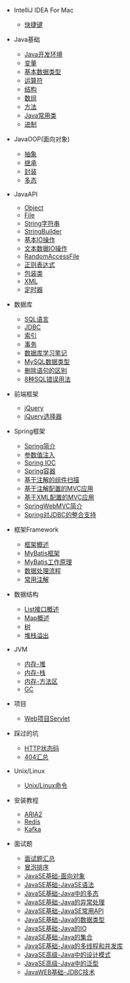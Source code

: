 - IntelliJ IDEA For Mac 

  - [快捷键](Documents/IDEA/快捷键.md)


- Java基础

  - [Java开发环境](Documents/JavaSE/Java基础/Java开发环境.md)
  - [变量](Documents/JavaSE/Java基础/变量.md)
  - [基本数据类型](Documents/JavaSE/Java基础/基本数据类型.md)
  - [运算符](Documents/JavaSE/Java基础/运算符.md)
  - [结构](Documents/JavaSE/Java基础/结构.md)
  - [数组](Documents/JavaSE/Java基础/数组.md)
  - [方法](Documents/JavaSE/Java基础/方法.md)
  - [Java常用类](Documents/JavaSE/Java基础/Java常用类.md)
  - [进制](Documents/JavaSE/Java基础/进制.md)



- JavaOOP(面向对象)

  - [抽象](Documents/JavaSE/JavaOOP/抽象.md)
  - [继承](Documents/JavaSE/JavaOOP/继承.md)
  - [封装](Documents/JavaSE/JavaOOP/封装.md)
  - [多态](Documents/JavaSE/JavaOOP/多态.md)

- JavaAPI

  - [Object](Documents/JavaSE/API/Object.md)
  - [File](Documents/JavaSE/API/File.md)
  - [String字符串](Documents/JavaSE/API/String字符串.md)
  - [StringBuilder](Documents/JavaSE/API/StringBuilder.md)
  - [基本IO操作](Documents/JavaSE/API/基本IO操作.md)
  - [文本数据IO操作](Documents/JavaSE/API/文本数据IO操作.md)
  - [RandomAccessFile](Documents/JavaSE/API/RandomAccessFile.md)
  - [正则表达式](Documents/JavaSE/API/正则表达式.md)
  - [包装类](Documents/JavaSE/API/包装类.md)
  - [XML](Documents/JavaSE/API/XML.md)
  - [定时器](Documents/JavaSE/API/Java定时器.md)

- 数据库

  - [SQL语言](Documents/数据库/SQL.md)
  - [JDBC](Documents/数据库/JDBC.md)
  - [索引](Documents/数据库/索引.md)
  - [事务](Documents/数据库/事务.md)
  - [数据库学习笔记](Documents/数据库/数据库学习笔记.md)
  - [MySQL数据类型](Documents/数据库/MySQL数据类型.md)
  - [删除语句的区别](Documents/数据库/删除语句的区别.md)
  - [8种SQL错误用法](Documents/数据库/八种SQL错误用法.md)


- 前端框架

  - [jQuery](Documents/框架/前端框架/jQuery.md)
  - [jQuery选择器](Documents/框架/前端框架/jQuery选择器.md)


- Spring框架

  - [Spring简介](Documents/框架/Spring框架/Spring简介.md)
  - [参数值注入](Documents/框架/Spring框架/参数值注入.md)
  - [Spring IOC](Documents/框架/Spring框架/SpringIOC.md)
  - [Spring容器](Documents/框架/Spring框架/Spring容器.md)
  - [基于注解的组件扫描](Documents/框架/Spring框架/基于注解的组件扫描.md)
  - [基于注解配置的MVC应用](Documents/框架/Spring框架/基于注解配置的MVC应用.md)
  - [基于XML配置的MVC应用](Documents/框架/Spring框架/基于XML配置的MVC应用.md)
  - [SpringWebMVC简介](Documents/框架/Spring框架/SpringWebMVC简介.md)
  - [Spring对JDBC的整合支持](Documents/框架/Spring框架/Spring对JDBC的整合支持.md)


- 框架Framework

  - [框架概述](Documents/框架/框架概述.md)
  - [MyBatis框架](Documents/框架/MyBatis框架.md)
  - [MyBatis工作原理](Documents/框架/MyBatis工作原理.md)
  - [数据处理流程](Documents/框架/数据处理流程.md)
  - [常用注解](Documents/框架/常用注解.md)

- 数据结构

  - [List接口概述](Documents/数据结构/List接口概述.md)
  - [Map概述](Documents/数据结构/Map概述.md)
  - [树](Documents/数据结构/树.md)
  - [堆栈溢出](Documents/数据结构/堆栈溢出.md)

- JVM

  - [内存-堆](Documents/JVM/内存-堆.md)
  - [内存-栈](Documents/JVM/内存-栈.md)
  - [内存-方法区](Documents/JVM/内存-方法区.md)
  - [GC](Documents/JVM/GC.md)


- 项目

  - [Web项目Servlet](Documents/项目/Web项目Servlet.md)
  
- 踩过的坑

  - [HTTP状态码](Documents/踩过的坑/HTTP状态码.md)
  - [404汇总](Documents/踩过的坑/404汇总.md)

- Unix/Linux 

  - [Unix/Linux命令](Documents/Linux/Linux命令.md)




- 安装教程

  - [ARIA2](Documents/安装教程/aria2.md)
  - [Redis](Documents/安装教程/Redis.md)
  - [Kafka](Documents/安装教程/Kafka.md)



- 面试题 

  - [面试题汇总](Documents/面试刷题/面试题汇总.md)
  - [冒泡排序](Documents/面试刷题/冒泡排序.md)
  - [JavaSE基础-面向对象](Documents/面试刷题/JavaSE基础/面向对象.md)
  - [JavaSE基础-JavaSE语法](Documents/面试刷题/JavaSE基础/JavaSE语法.md)
  - [JavaSE基础-Java中的多态](Documents/面试刷题/JavaSE基础/Java中的多态.md)
  - [JavaSE基础-Java的异常处理](Documents/面试刷题/JavaSE基础/Java的异常处理.md)
  - [JavaSE基础-JavaSE常用API](Documents/面试刷题/JavaSE基础/JavaSE常用API.md)
  - [JavaSE基础-Java的数据类型](Documents/面试刷题/JavaSE基础/Java的数据类型.md)
  - [JavaSE基础-Java的IO](Documents/面试刷题/JavaSE基础/Java的IO.md)
  - [JavaSE基础-Java的集合](Documents/面试刷题/JavaSE基础/Java的集合.md)
  - [JavaSE基础-Java的多线程和并发库](Documents/面试刷题/JavaSE基础/Java的多线程和并发库.md)
  - [JavaSE高级-Java中的设计模式](Documents/面试刷题/JavaSE高级/Java中的设计模式.md)
  - [JavaSE高级-Java中的泛型](Documents/面试刷题/JavaSE高级/Java中的泛型.md)
  - [JavaWEB基础-JDBC技术](Documents/面试刷题/JavaWEB基础/JDBC技术.md)


